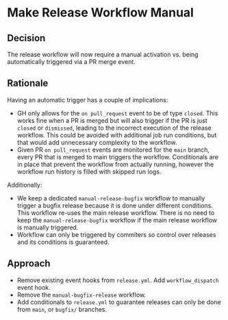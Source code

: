 # Make Release Workflow Manual

## Decision

The release workflow will now require a manual activation vs. being automatically triggered via a PR merge event.

## Rationale

Having an automatic trigger has a couple of implications:

- GH only allows for the `on pull_request` event to be of type `closed`. This works fine when a PR is merged but will
  also trigger
  if the PR is just `closed` or `dismissed`, leading to the incorrect execution of the release workflow. This could be
  avoided with
  additional job run conditions, but that would add unnecessary complexity to the workflow.
- Given PR `on pull_request` events are monitored for the `main` branch, every PR that is merged to main triggers the
  workflow.
  Conditionals are in place that prevent the workflow from actually running, however the workflow run history is filled
  with skipped run logs.

Additionally:
- We keep a dedicated `manual-release-bugfix` workflow to manually trigger a bugfix release because it is done under
  different conditions.
  This workflow re-uses the main release workflow. There is no need to keep the `manual-release-bugfix` workflow if the
  main release workflow is manually triggered.
- Workflow can only be triggered by commiters so control over releases and its conditions is guaranteed.

## Approach

- Remove existing event hooks from `release.yml`. Add `workflow_dispatch` event hook.
- Remove the `manual-bugfix-release` workflow.
- Add conditionals to `release.yml` to guarantee releases can only be done from `main`, or `bugfix/` branches.

